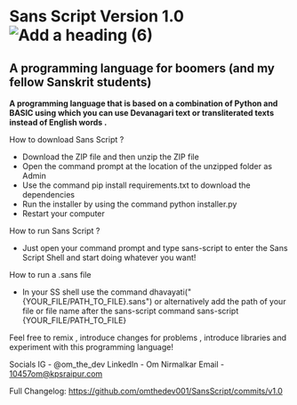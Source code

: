 # Sans Script Version 1.0![Add a heading (6)](https://github.com/user-attachments/assets/f6b6f44e-37be-49fe-a258-d6aa7a48d574)


## A programming language for boomers (and my fellow Sanskrit students)

**A programming language that is based on a combination of Python and BASIC using which you can use Devanagari text or transliterated texts instead of English words .**

How to download Sans Script ?

- Download the ZIP file and then unzip the ZIP file
- Open the command prompt at the location of the unzipped folder as Admin
- Use the command pip install requirements.txt to download the dependencies
- Run the installer by using the command python installer.py
- Restart your computer
  
How to run Sans Script ?
- Just open your command prompt and type sans-script to enter the Sans Script Shell and start doing whatever you want!

How to run a .sans file
- In your SS shell use the command dhavayati("{YOUR_FILE/PATH_TO_FILE}.sans") or alternatively add the path of your file or file name after the sans-script command sans-script {YOUR_FILE/PATH_TO_FILE}

Feel free to remix , introduce changes for problems , introduce libraries and experiment with this programming language!

Socials
IG - @om_the_dev
LinkedIn - Om Nirmalkar
Email - 10457om@kpsraipur.com

Full Changelog: https://github.com/omthedev001/SansScript/commits/v1.0

